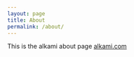 ```yaml
---
layout: page
title: About
permalink: /about/
---
```


This is the alkami about page [alkami.com](http://alkami.com/)
